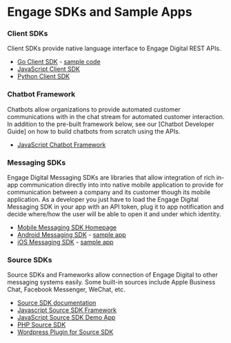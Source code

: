# Engage SDKs and Sample Apps

### Client SDKs

Client SDKs provide native language interface to Engage Digital REST APIs. 

* [Go Client SDK](https://github.com/grokify/go-ringcentral/tree/master/engagedigital/v1) - [sample code](https://github.com/grokify/go-ringcentral/tree/master/engagedigital/v1/examples)
* [JavaScript Client SDK](https://github.com/ringcentral/engage-digital-client-js)
* [Python Client SDK](https://github.com/ringcentral/engage-digital-client-python)

### Chatbot Framework

Chatbots allow organizations to provide automated customer communications with in the chat stream for automated customer interaction. In addition to the pre-built framework below, see our [Chatbot Developer Guide] on how to build chatbots from scratch using the APIs.

* [JavaScript Chatbot Framework](https://github.com/ringcentral/engage-digital-chatbot-js)

### Messaging SDKs

Engage Digital Messaging SDKs are libraries that allow integration of rich in-app communication directly into into native mobile application to provide for communication between a company and its customer though its mobile application. As a developer you just have to load the Engage Digital Messaging SDK in your app with an API token, plug it to app notification and decide where/how the user will be able to open it and under which identity.

* [Mobile Messaging SDK Homepage](http://mobile-messaging.dimelo.com/)
* [Android Messaging SDK](https://github.com/ringcentral/engage-digital-messaging-android) - [sample app](https://github.com/ringcentral-tutorials/engage-digital-messaging-android-demo)
* [iOS Messaging SDK](https://github.com/ringcentral/engage-digital-messaging-ios) - [sample app](https://github.com/ringcentral-tutorials/engage-digital-messaging-ios-demo)

### Source SDKs

Source SDKs and Frameworks allow connection of Engage Digital to other messaging systems easily. Some built-in sources include Apple Business Chat, Facebook Messenger, WeChat, etc.

* [Source SDK documentation](https://github.com/ringcentral/engage-digital-source-sdk/wiki)
* [Javascript Source SDK Framework](https://github.com/ringcentral/engage-digital-source-sdk-js)
* [JavaScript Source SDK Demo App](https://github.com/ringcentral-tutorials/engage-digital-source-sdk-demo)
* [PHP Source SDK](https://github.com/ringcentral/engage-digital-source-sdk)
* [Wordpress Plugin for Source SDK](https://github.com/ringcentral-tutorials/engage-digital-source-sdk-wordpress-plugin)
